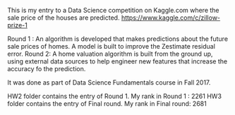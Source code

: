 This is my entry to a Data Science competition on Kaggle.com where the sale price of the houses are predicted.
https://www.kaggle.com/c/zillow-prize-1 

Round 1 : An algorithm is developed that makes predictions about the future sale prices of homes. A model is built to improve the Zestimate residual error. 
Round 2: A home valuation algorithm is built from the ground up, using external data sources to help engineer new features that increase the accuracy fo the prediction.

It was done as part of Data Science Fundamentals course in Fall 2017.

HW2 folder contains the entry of Round 1.
My rank in Round 1 : 2261
HW3 folder contains the entry of Final round.
My rank in Final round: 2681


